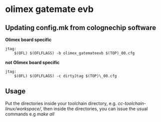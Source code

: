 # olimex gatemate evb

## Updating config.mk from colognechip software
**Olimex board specific**
```
jtag:
 	$(OFL) $(OFLFLAGS) -b olimex_gatemateevb $(TOP)_00.cfg
```
**not Olimex board specific**
```
jtag:
	$(OFL) $(OFLFLAGS) -c dirtyJtag $(TOP)\_00.cfg
```
## Usage
Put the directories inside your toolchain directory, e.g. _cc-toolchain-linux/workspace/_, then inside the directories, you can issue the usual commands e.g _make all_



